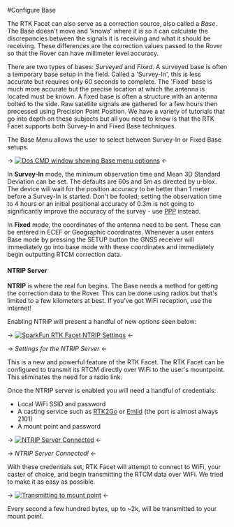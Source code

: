 #Configure Base

The RTK Facet can also serve as a correction source, also called a *Base*. The Base doesn't move and 'knows' where it is so it can calculate the discrepancies between the signals it is receiving and what it should be receiving. These differences are the correction values passed to the Rover so that the Rover can have millimeter level accuracy.

There are two types of bases: *Surveyed* and *Fixed*. A surveyed base is often a temporary base setup in the field. Called a 'Survey-In', this is less accurate but requires only 60 seconds to complete. The 'Fixed' base is much more accurate but the precise location at which the antenna is located must be known. A fixed base is often a structure with an antenna bolted to the side. Raw satellite signals are gathered for a few hours then processed using Precision Point Position. We have a variety of tutorials that go into depth on these subjects but all you need to know is that the RTK Facet supports both Survey-In and Fixed Base techniques.

<!-- tutorials_by_id(813, 815, 1362, 1363) -->

The Base Menu allows the user to select between Survey-In or Fixed Base setups.

-> [![Dos CMD window showing Base menu optionns](https://cdn.sparkfun.com/assets/learn_tutorials/1/8/5/7/SparkFun_RTK_Express_-_Base_Menu.jpg)](https://cdn.sparkfun.com/assets/learn_tutorials/1/8/5/7/SparkFun_RTK_Express_-_Base_Menu.jpg) <-

In **Survey-In** mode, the minimum observation time and Mean 3D Standard Deviation can be set. The defaults are 60s and 5m as directed by u-blox. The device will wait for the position accuracy to be better than 1 meter before a Survey-In is started. Don't be fooled; setting the observation time to 4 hours or an initial positional accuracy of 0.3m is not going to significantly improve the accuracy of the survey - use [PPP](https://learn.sparkfun.com/tutorials/how-to-build-a-diy-gnss-reference-station#gather-raw-gnss-data) instead.

In **Fixed** mode, the coordinates of the antenna need to be sent. These can be entered in ECEF or Geographic coordinates. Whenever a user enters Base mode by pressing the SETUP button the GNSS receiver will immediately go into base mode with these coordinates and immediately begin outputting RTCM correction data.

#### NTRIP Server

**NTRIP** is where the real fun begins. The Base needs a method for getting the correction data to the Rover. This can be done using radios but that's limited to a few kilometers at best. If you've got WiFi reception, use the internet! 

Enabling NTRIP will present a handful of new options seen below:

-> [![SparkFun RTK Facet NTRIP Settings](https://cdn.sparkfun.com/assets/learn_tutorials/1/8/5/7/SparkFun_RTK_Express_-_Base_Menu_-_Fixed_NTRIP.jpg)](https://cdn.sparkfun.com/assets/learn_tutorials/1/8/5/7/SparkFun_RTK_Express_-_Base_Menu_-_Fixed_NTRIP.jpg) <-

-> *Settings for the NTRIP Server* <-

This is a new and powerful feature of the RTK Facet. The RTK Facet can be configured to transmit its RTCM directly over WiFi to the user's mountpoint. This eliminates the need for a radio link.

Once the NTRIP server is enabled you will need a handful of credentials:

* Local WiFi SSID and password
* A casting service such as [RTK2Go](http://www.rtk2go.com) or [Emlid](http://caster.emlid.com) (the port is almost always 2101)
* A mount point and password

-> [![NTRIP Server Connected](https://cdn.sparkfun.com/assets/learn_tutorials/1/4/6/3/RTK_Surveyor_-_Device_Configuration_-_NTRIP_Server_Broadcasting_v11.jpg)](https://cdn.sparkfun.com/assets/learn_tutorials/1/4/6/3/RTK_Surveyor_-_Device_Configuration_-_NTRIP_Server_Broadcasting_v11.jpg) <-

-> *NTRIP Server Connected!* <-

With these credentials set, RTK Facet will attempt to connect to WiFi, your caster of choice, and begin transmitting the RTCM data over WiFi. We tried to make it as easy as possible.

-> [![Transmitting to mount point](https://cdn.sparkfun.com/assets/learn_tutorials/1/4/6/3/RTK_Surveyor_-_Device_Configuration_-_NTRIP_Server_Broadcasting_Bytes_v11.jpg)](https://cdn.sparkfun.com/assets/learn_tutorials/1/4/6/3/RTK_Surveyor_-_Device_Configuration_-_NTRIP_Server_Broadcasting_Bytes_v11.jpg) <-

Every second a few hundred bytes, up to ~2k, will be transmitted to your mount point.
